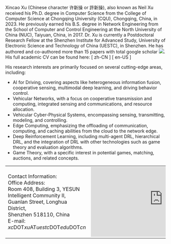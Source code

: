 <!-- <script src="https://cdn.apple-mapkit.com/mk/5.x.x/mapkit.js"></script> -->
<style>
/* 为带链接的文字定义样式 */
a.no-underline {
    text-decoration: none; /* 去除下划线 */
}

/* 可选：当鼠标悬停时添加样式 */
a.no-underline:hover {
    text-decoration: underline; /* 鼠标悬停时显示下划线 */
}
table.no-horizontal-lines {
    border-collapse: collapse;
}
table.no-horizontal-lines td, 
table.no-horizontal-lines th {
    border: none;
}
.tight-padding {
    padding-right: 10px;
    padding-left: 10px;
}
/*#map {
    width: 450px;
    height: 220px;
}*/
</style>
Xincao Xu (Chinese character 许新操 or 許新操), also known as Neil Xu received his Ph.D. degree in Computer Science from the College of Computer Science at Chongqing University (<a href="https://www.cqu.edu.cn" class="no-underline">CQU</a>), Chongqing, China, in 2023. He previously earned his B.S. degree in Network Engineering from the School of Computer and Control Engineering at the North University of China (<a href="https://www.nuc.edu.cn" class="no-underline">NUC</a>), Taiyuan, China, in 2017. Dr. Xu is currently a Postdoctoral Research Fellow at the Shenzhen Institute for Advanced Study, University of Electronic Science and Technology of China (<a href="https://www.uestc.edu.cn" class="no-underline">UESTC</a>), in Shenzhen. He has authored and co-authored more than 15 papers with total google scholar <a href='https://scholar.google.com/citations?user=DK5avZUAAAAJ'><img src="https://img.shields.io/endpoint?logo=Google%20Scholar&url=https%3A%2F%2Fcdn.jsdelivr.net%2Fgh%2FNeardws%2Fneardws.github.io@google-scholar-stats%2Fgs_data_shieldsio.json&labelColor=f6f6f6&color=9cf&style=flat&label=Citations"></a>. His full academic CV can be found here: \[<a href="https://neardws-1257861591.cos.ap-shanghai.myqcloud.com/neardws/%E8%AE%B8%E6%96%B0%E6%93%8D-%E7%94%B5%E5%AD%90%E7%A7%91%E6%8A%80%E5%A4%A7%E5%AD%A6.pdf" class="no-underline"> zh-CN </a>\] \[<a href="https://neardws-1257861591.cos.ap-shanghai.myqcloud.com/neardws/Xincao%20Xu-UESTC.pdf" class="no-underline"> en-US </a>\]
       
His research interests are primarily focused on several cutting-edge areas, including: 
- AI for Driving, covering aspects like heterogeneous information fusion, cooperative sensing, multimodal deep learning, and driving behavior control.
- Vehicular Networks, with a focus on cooperative transmission and computing, integrated sensing and communications, and resource allocation.
- Vehicular Cyber-Physical Systems, encompassing sensing, transmitting, modeling, and controlling.
- Edge Computing, emphasizing the offloading of communication, computing, and caching abilities from the cloud to the network edge.
- Deep Reinforcement Learning, including multi-agent DRL, hierarchical DRL, and the integration of DRL with other technologies such as game theory and evaluation algorithms.
- Game Theory, with a specific interest in potential games, matching, auctions, and related concepts.

<table class="no-horizontal-lines" style="margin-left: auto; margin-right: auto;">
    <tr>
        <td>
            Contact Information: <br> 
            Office Address: <br>     
            Room 408, Building 3, YESUN Intelligent Community II, <br>
            Guanlan Street, Longhua District, <br>
            Shenzhen 518110, China <br>       
            E-mail:   
            <em>xc</em>DOT<em>xu</em>AT<em>uestc</em>DOT<em>edu</em>DOT<em>cn</em> 
        </td>
        <td>
            <iframe width="450" height="220" src="https://www.openstreetmap.org/export/embed.html?bbox=114.02656316757204%2C22.723049810086813%2C114.05134677886964%2C22.735963602484535&amp;layer=mapnik" style="border: 0"></iframe>
            <!-- <div id="map"></div>
            <script>
            mapkit.init({
                authorizationCallback: function(done) {
                    var xhr = new XMLHttpRequest();
                    xhr.open("GET", "/services/jwt");
                    xhr.addEventListener("load", function() {
                        done(this.responseText);
                    });
                    xhr.send();
                }
            });
            var Cupertino = new mapkit.CoordinateRegion(
                new mapkit.Coordinate(37.3316850890998, -122.030067374026),
                new mapkit.CoordinateSpan(0.167647972, 0.354985255)
            );
            var map = new mapkit.Map("map");
            map.region = Cupertino;
            </script> -->
        </td>
    </tr>
</table>